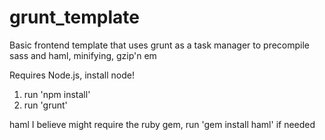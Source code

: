 grunt_template
==============

Basic frontend template that uses grunt as a task manager to precompile sass and haml, minifying, gzip'n em

Requires Node.js, install node!

1. run 'npm install'
2. run 'grunt'

haml I believe might require the ruby gem, run 'gem install haml' if needed

